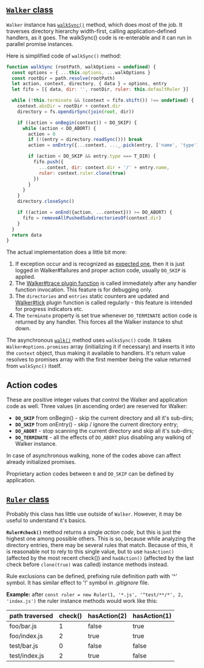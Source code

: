 ## [`Walker` class](Walker.md)
`Walker` instance has 
[`walkSync()`](Walker.md#walkerwalksyncrootpath-options--object) method,
which does most of the job. It traverses directory hierarchy width-first,
calling application-defined handlers, as it goes. The walkSync() code
is re-enterable and it can run in parallel promise instances.

Here is simplified code of `walkSync()` method:
```javascript
function walkSync (rootPath, walkOptions = undefined) {
  const options = { ...this.options, ...walkOptions }
  const rootDir = path.resolve(rootPath)
  let action, context, directory, { data } = options, entry
  let fifo = [{ data, dir: '', rootDir, ruler: this.defaultRuler }]

  while (!this.terminate && (context = fifo.shift()) !== undefined) {
    context.absDir = rootDir + context.dir
    directory = fs.opendirSync(join(root, dir))

    if ((action = onBegin(context)) < DO_SKIP) {
      while (action < DO_ABORT) {
        action = 0
        if (!(entry = directory.readSync())) break
        action = onEntry({...context, ..._.pick(entry, ['name', 'type'])})

        if (action < DO_SKIP && entry.type === T_DIR) {
          fifo.push({
            ...context, dir: context.dir + '/' + entry.name,
            ruler: context.ruler.clone(true)
          })
        }
      }
    }
    directory.closeSync()

    if ((action = onEnd({action, ...context})) >= DO_ABORT) {
      fifo = removeAllPushedSubdirectoriesOf(context.dir)
    }
  }
  return data
}
```
The actual implementation does a little bit more:
   1. If exception occur and is recognized as [expected one](Walker.md#Walker+expectedErrors),
   then it is just logged in Walker#failures and proper action code, usually
   `DO_SKIP` is applied.
   1. The [Walker#trace plugin function](Walker.md#Walker+trace) is called immediately
   after any handler function invocation. This feature is for debugging only.
   1. The `directories` and `entries` static counters are updated and 
   [Walker#tick](Walker.md#Walker+tick) plugin function is called regularly -
   this feature is intended for progress indicators etc.
   1. The `terminate` property is set true whenever `DO_TERMINATE` action code is returned
   by any handler. This forces all the Walker instance to shut down.

The asynchronous [`walk()`](Walker.md#Walker+walk) method uses `walksSync()` code.
It takes `Walker#options.promises` array (initializing it if necessary)
and inserts it into the `context` object, thus making it available to
handlers. It's return value resolves to promises array with the first member being
the value returned from `walkSync()` itself.

## Action codes
These are positive integer values that control the Walker and application code as well.
Three values (in ascending order) are reserved for Walker:
   * **`DO_SKIP`** from onBegin() - skip the current directory and all it's sub-dirs;
   * **`DO_SKIP`** from onEntry() - skip / ignore the current directory entry;
   * **`DO_ABORT`** - stop scanning the current directory and skip all it's sub-dirs;
   * **`DO_TERMINATE`** - all the effects of `DO_ABORT` plus disabling any walking of Walker instance.
   
In case of asynchronous walking, none of the codes above can affect already initialized promises.

Proprietary action codes between `0` and `DO_SKIP` can be defined by application.

## [`Ruler` class](Ruler.md)
Probably this class has little use outside of `Walker`. However, it may be useful
to understand it's basics.

**`Ruler#check()`** method returns a single _action code_, but this is just the highest one
among possible others. This is so, because while analyzing the directory entries,
there may be several rules that match. Because of this, it is reasonable not to
rely to this single value, but to use `hasAction()` (affected by the most recent check())
and `hadAction()` (affected by the last check before `clone(true)` was called)
instance methods instead.

Rule exclusions can be defined, prefixing rule definition path with '^' symbol.
It has similar effect to '!' symbol in _.gitignore_ file.

**Example:** after `const ruler = new Ruler(1, '*.js', '^test/**/*', 2, 'index.js')`
the ruler instance methods would work like this:

| path traversed | check() | hasAction(2) | hasAction(1) |
| :-- | --- | --- | --- |
| foo/bar.js | 1 | false | true |
| foo/index.js | 2 | true | true |
| test/bar.js | 0 | false | false |
| test/index.js | 2 | true | false |
